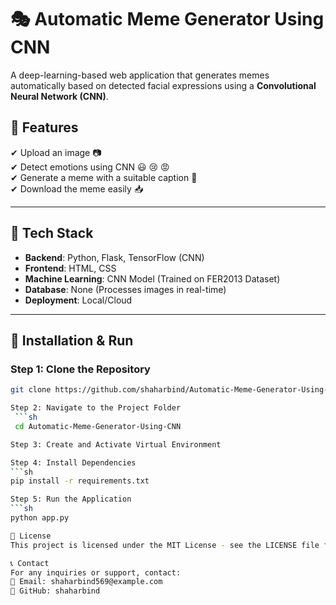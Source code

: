 # 🎭 Automatic Meme Generator Using CNN  

A deep-learning-based web application that generates memes automatically based on detected facial expressions using a **Convolutional Neural Network (CNN)**.

## 📌 Features  
✔ Upload an image 📷  
✔ Detect emotions using CNN 😃 😢 😡  
✔ Generate a meme with a suitable caption 📝  
✔ Download the meme easily 📥  

---

## 🔧 Tech Stack  
- **Backend**: Python, Flask, TensorFlow (CNN)  
- **Frontend**: HTML, CSS  
- **Machine Learning**: CNN Model (Trained on FER2013 Dataset)  
- **Database**: None (Processes images in real-time)  
- **Deployment**: Local/Cloud  

---

## 🚀 Installation & Run  
### **Step 1: Clone the Repository**  
```sh
git clone https://github.com/shaharbind/Automatic-Meme-Generator-Using-CNN.git

Step 2: Navigate to the Project Folder
 ```sh
 cd Automatic-Meme-Generator-Using-CNN

Step 3: Create and Activate Virtual Environment

Step 4: Install Dependencies
```sh
pip install -r requirements.txt

Step 5: Run the Application
```sh
python app.py

📜 License
This project is licensed under the MIT License - see the LICENSE file for details.

📞 Contact
For any inquiries or support, contact:
📧 Email: shaharbind569@example.com
🔗 GitHub: shaharbind
